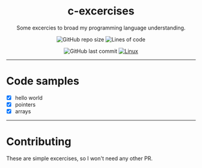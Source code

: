 <div align="center">

# c-excercises

Some excercies to broad my programming language understanding.

![GitHub repo size](https://img.shields.io/github/repo-size/AucaCoyan/c-excercises)
![Lines of code](https://img.shields.io/tokei/lines/github/AucaCoyan/c-excercises)

![GitHub last commit](https://img.shields.io/github/last-commit/AucaCoyan/c-excercises)
[![Linux](https://svgshare.com/i/Zhy.svg)](https://svgshare.com/i/Zhy.svg)

</div>

---

# Code samples

- [x] hello world
- [x] pointers
- [x] arrays

---

# Contributing

These are simple excercises, so I won't need any other PR.
